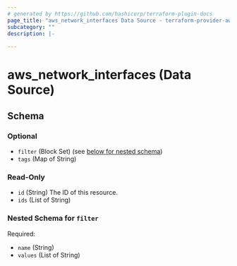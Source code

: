 ```yaml
---
# generated by https://github.com/hashicorp/terraform-plugin-docs
page_title: "aws_network_interfaces Data Source - terraform-provider-aws"
subcategory: ""
description: |-
  
---
```


# aws_network_interfaces (Data Source)





<!-- schema generated by tfplugindocs -->
## Schema

### Optional

- `filter` (Block Set) (see [below for nested schema](#nestedblock--filter))
- `tags` (Map of String)

### Read-Only

- `id` (String) The ID of this resource.
- `ids` (List of String)

<a id="nestedblock--filter"></a>
### Nested Schema for `filter`

Required:

- `name` (String)
- `values` (List of String)
